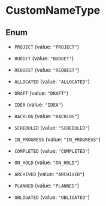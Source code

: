 
# CustomNameType

## Enum


* `PROJECT` (value: `"PROJECT"`)

* `BUDGET` (value: `"BUDGET"`)

* `REQUEST` (value: `"REQUEST"`)

* `ALLOCATED` (value: `"ALLOCATED"`)

* `DRAFT` (value: `"DRAFT"`)

* `IDEA` (value: `"IDEA"`)

* `BACKLOG` (value: `"BACKLOG"`)

* `SCHEDULED` (value: `"SCHEDULED"`)

* `IN_PROGRESS` (value: `"IN_PROGRESS"`)

* `COMPLETED` (value: `"COMPLETED"`)

* `ON_HOLD` (value: `"ON_HOLD"`)

* `ARCHIVED` (value: `"ARCHIVED"`)

* `PLANNED` (value: `"PLANNED"`)

* `OBLIGATED` (value: `"OBLIGATED"`)



